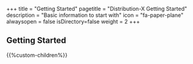 +++
title = "Getting Started"
pagetitle = "Distribution-X Getting Started"
description = "Basic information to start with"
icon = "fa-paper-plane"
alwaysopen = false
isDirectory=false
weight = 2
+++

## Getting Started

{{%custom-children%}}